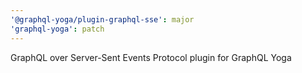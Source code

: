 ```yaml
---
'@graphql-yoga/plugin-graphql-sse': major
'graphql-yoga': patch
---
```


GraphQL over Server-Sent Events Protocol plugin for GraphQL Yoga
